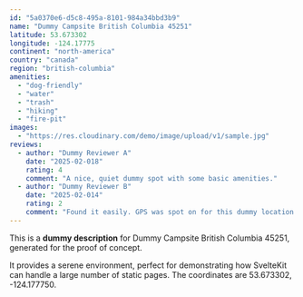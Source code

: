 ```yaml
---
id: "5a0370e6-d5c8-495a-8101-984a34bbd3b9"
name: "Dummy Campsite British Columbia 45251"
latitude: 53.673302
longitude: -124.17775
continent: "north-america"
country: "canada"
region: "british-columbia"
amenities:
  - "dog-friendly"
  - "water"
  - "trash"
  - "hiking"
  - "fire-pit"
images:
  - "https://res.cloudinary.com/demo/image/upload/v1/sample.jpg"
reviews:
  - author: "Dummy Reviewer A"
    date: "2025-02-018"
    rating: 4
    comment: "A nice, quiet dummy spot with some basic amenities."
  - author: "Dummy Reviewer B"
    date: "2025-02-014"
    rating: 2
    comment: "Found it easily. GPS was spot on for this dummy location."
---
```


This is a **dummy description** for Dummy Campsite British Columbia 45251, generated for the proof of concept.

It provides a serene environment, perfect for demonstrating how SvelteKit can handle a large number of static pages. The coordinates are 53.673302, -124.177750.
